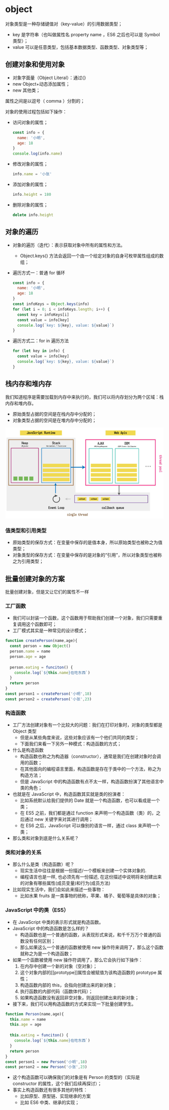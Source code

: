 # object

对象类型是一种存储键值对（key-value）的引用数据类型；

- key 是字符串（也叫做属性名 property name ，ES6 之后也可以是 Symbol 类型）；
- value 可以是任意类型，包括基本数据类型、函数类型、对象类型等；

## 创建对象和使用对象

- 对象字面量（Object Literal）：通过{}
- new Object+动态添加属性；
- new 其他类；

属性之间是以逗号（ comma ）分割的；

对象的使用过程包括如下操作：

- 访问对象的属性；

  ```js
  const info = {
    name: '小明',
    age: 18
  }
  console.log(info.name)
  ```

- 修改对象的属性；

  ```js
  info.name = '小张'
  ```

- 添加对象的属性；

  ```js
  info.height = 180
  ```

- 删除对象的属性；

  ```js
  delete info.height
  ```

## 对象的遍历

- 对象的遍历（迭代）：表示获取对象中所有的属性和方法。
  - Object.keys() 方法会返回一个由一个给定对象的自身可枚举属性组成的数组；
- 遍历方式一：普通 for 循环

  ```js
  const info = {
    name: '小明',
    age: 18
  }
  const infoKeys = Object.keys(info)
  for (let i = 0; i < infoKeys.length; i++) {
    const key = infoKeys[i]
    const value = info[key]
    console.log(`key: ${key}, value: ${value}`)
  }
  ```

- 遍历方式二：for in 遍历方法

  ```js
  for (let key in info) {
    const value = info[key]
    console.log(`key: ${key}, value: ${value}`)
  }
  ```

## 栈内存和堆内存

我们知道程序是需要加载到内存中来执行的，我们可以将内存划分为两个区域：栈内存和堆内存。

- 原始类型占据的空间是在栈内存中分配的；
- 对象类型占据的空间是在堆内存中分配的；

![内存](/img/web/javascript/js-base/object/内存.jpg)

### 值类型和引用类型

- 原始类型的保存方式：在变量中保存的是值本身，所以原始类型也被称之为值类型；
- 对象类型的保存方式：在变量中保存的是对象的“引用”，所以对象类型也被称之为引用类型；

## 批量创建对象的方案

批量创建对象，但是又让它们的属性不一样

### 工厂函数

- 我们可以封装一个函数，这个函数用于帮助我们创建一个对象，我们只需要重复调用这个函数即可；
- 工厂模式其实是一种常见的设计模式；

```javascript
function createPerson(name,age){
  const person = new Object()
  person.name = name
  person.age = age

  person.eating = funciton() {
    console.log(`${this.name}在吃东西`)
  }
  return person
}
const person1 = createPerson('小明',18)
const person2 = createPerson('小张',23)
```

### 构造函数

- 工厂方法创建对象有一个比较大的问题：我们在打印对象时，对象的类型都是 Object 类型
  - 但是从某些角度来说，这些对象应该有一个他们共同的类型；
  - 下面我们来看一下另外一种模式：构造函数的方式；
- 什么是构造函数
  - 构造函数也称之为构造器（constructor），通常是我们在创建对象时会调用的函数；
  - 在其他面向的编程语言里面，构造函数是存在于类中的一个方法，称之为构造方法；
  - 但是 JavaScript 中的构造函数有点不太一样，构造函数扮演了其他语言中类的角色；
- 也就是在 JavaScript 中，构造函数其实就是类的扮演者：
  - 比如系统默认给我们提供的 Date 就是一个构造函数，也可以看成是一个类；
  - 在 ES5 之前，我们都是通过 function 来声明一个构造函数（类）的，之后通过 new 关键字来对其进行调用；
  - 在 ES6 之后，JavaScript 可以像别的语言一样，通过 class 来声明一个类；
- 那么类和对象到底是什么关系呢？

### 类和对象的关系

- 那么什么是类（构造函数）呢？
  - 现实生活中往往是根据一份描述/一个模板来创建一个实体对象的.
  - 编程语言也是一样, 也必须先有一份描述, 在这份描述中说明将来创建出来的对象有哪些属性(成员变量)和行为(成员方法)
- 比如现实生活中，我们会如此来描述一些事物：
  - 比如水果 fruits 是一类事物的统称，苹果、橘子、葡萄等是具体的对象；

### JavaScript 中的类（ES5）

- 在 JavaScript 中类的表示形式就是构造函数。
- JavaScript 中的构造函数是怎么样的？
  - 构造函数也是一个普通的函数，从表现形式来说，和千千万万个普通的函数没有任何区别；
  - 那么如果这么一个普通的函数被使用 new 操作符来调用了，那么这个函数就称之为是一个构造函数；
- 如果一个函数被使用 new 操作符调用了，那么它会执行如下操作：
  1. 在内存中创建一个新的对象（空对象）；
  2. 这个对象内部的\[[prototype]]属性会被赋值为该构造函数的 prototype 属性；
  3. 构造函数内部的 this，会指向创建出来的新对象；
  4. 执行函数的内部代码（函数体代码）；
  5. 如果构造函数没有返回非空对象，则返回创建出来的新对象；
- 接下来，我们可以用构造函数的方式来实现一下批量创建学生。

```javascript
function Person(name,age){
  this.name = name
  this.age = age

  this.eating = funciton() {
    console.log(`${this.name}在吃东西`)
  }
  return person
}
const person1 = new Person('小明',18)
const person2 = new Person('小张',23)
```

- 这个构造函数可以确保我们的对象是有 Person 的类型的（实际是 constructor 的属性，这个我们后续再探讨）；
- 事实上构造函数还有很多其他的特性：
  - 比如原型、原型链、实现继承的方案
  - 比如 ES6 中类、继承的实现；
